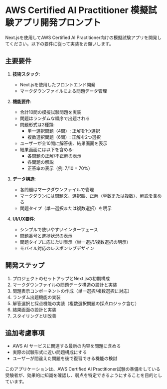 # AWS Certified AI Practitioner 模擬試験アプリ開発プロンプト

Next.jsを使用してAWS Certified AI Practitioner向けの模擬試験アプリを開発してください。以下の要件に従って実装をお願いします。

## 主要要件

1. **技術スタック**:
   - Next.jsを使用したフロントエンド開発
   - マークダウンファイルによる問題データ管理

2. **機能要件**:
   - 合計10問の模擬試験問題を実装
   - 問題はランダムな順序で出題される
   - 問題形式は2種類:
     - 単一選択問題（4問）: 正解を1つ選択
     - 複数選択問題（6問）: 正解を2つ選択
   - ユーザーが全10問に解答後、結果画面を表示
   - 結果画面には以下を含める:
     - 各問題の正解/不正解の表示
     - 各問題の解説
     - 正答率の表示（例: 7/10 = 70%）

3. **データ構造**:
   - 各問題はマークダウンファイルで管理
   - マークダウンには問題文、選択肢、正解（単数または複数）、解説を含める
   - 問題タイプ（単一選択または複数選択）を明示

4. **UI/UX要件**:
   - シンプルで使いやすいインターフェース
   - 問題番号と進捗状況の表示
   - 問題タイプに応じたUI表示（単一選択/複数選択の明示）
   - モバイル対応のレスポンシブデザイン

## 開発ステップ

1. プロジェクトのセットアップとNext.jsの初期構成
2. マークダウンファイルの問題データ構造の設計と実装
3. 問題表示コンポーネントの作成（単一選択/複数選択に対応）
4. ランダム出題機能の実装
5. 解答選択と採点機能の実装（複数選択問題の採点ロジック含む）
6. 結果画面の設計と実装
7. スタイリングとUI改善

## 追加考慮事項

- AWS AI サービスに関連する最新の内容を問題に含める
- 実際の試験形式に近い問題構成にする
- ユーザーが間違えた問題を後で復習できる機能の検討

このアプリケーションは、AWS Certified AI Practitioner試験の準備をしている受験者が、効果的に知識を確認し、弱点を特定できるようにすることを目的としています。